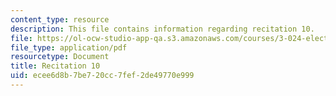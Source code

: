 ```yaml
---
content_type: resource
description: This file contains information regarding recitation 10.
file: https://ol-ocw-studio-app-qa.s3.amazonaws.com/courses/3-024-electronic-optical-and-magnetic-properties-of-materials-spring-2013/ecee6d8b7be720cc7fef2de49770e999_MIT3_024S13_2012rec10.pdf
file_type: application/pdf
resourcetype: Document
title: Recitation 10
uid: ecee6d8b-7be7-20cc-7fef-2de49770e999
---
```

